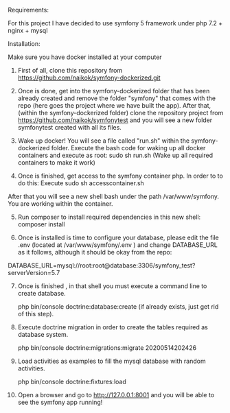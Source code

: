 Requirements:

For this project I have decided to use symfony 5 framework under php 7.2 + nginx + mysql

Installation:

Make sure you have docker installed at your computer

1) First of all, clone this repository from https://github.com/naikok/symfony-dockerized.git

2) Once is done, get into the symfony-dockerized folder that has been already created and remove the folder "symfony" that comes with the repo (here goes the project where we have built the app). After that, (within the symfony-dockerized folder) clone the repository project from https://github.com/naikok/symfonytest and you will see a new folder symfonytest created with all its files.

3) Wake up docker! You will see a file called "run.sh" within the symfony-dockerized folder. Execute the bash code for waking   up all docker containers and execute as root: sudo sh run.sh
  (Wake up all required containers to make it work)

4) Once is finished, get access to the symfony container php. In order to to do this:
   Execute sudo sh accesscontainer.sh 
    
After that you will see a new shell bash under the path /var/www/symfony. You are working within the container.

5) Run composer to install required dependencies in this new shell: composer install

6) Once is installed is time to configure your database, please edit the file .env (located at /var/www/symfony/.env ) and change DATABASE_URL as it follows, although it should be okay from the repo:

  DATABASE_URL=mysql://root:root@database:3306/symfony_test?serverVersion=5.7

7) Once is finished , in that shell you must execute a command line to create database.

   php bin/console doctrine:database:create (if already exists, just get rid of this step).
   
8) Execute doctrine migration in order to create the tables required as database system.

   php bin/console doctrine:migrations:migrate 20200514202426
    
9) Load activities as examples to fill the mysql database with random activities.

    php bin/console doctrine:fixtures:load 

10) Open a browser and go to http://127.0.0.1:8001 and you will be able to see the symfony app running!




